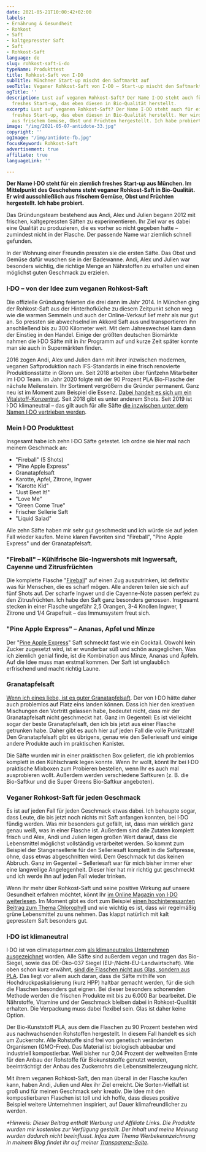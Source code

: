 ```yaml
---
date: 2021-05-21T10:00:42+02:00
labels:
- Ernährung & Gesundheit
- Rohkost
- Saft
- kaltgepresster Saft
- Saft
- Rohkost-Saft
language: de
slug: rohkost-saft-i-do
typeName: Produkttest
title: Rohkost-Saft von I·DO
subTitle: Münchner Start-up mischt den Saftmarkt auf
seoTitle: Veganer Rohkost-Saft von I·DO – Start-up mischt den Saftmarkt auf
ogTitle: ''
description: Lust auf veganen Rohkost-Saft? Der Name I·DO steht auch für ein ziemlich
  freshes Start-up, das eben diesen in Bio-Qualität herstellt.
excerpt: Lust auf veganen Rohkost-Saft? Der Name I·DO steht auch für ein ziemlich
  freshes Start-up, das eben diesen in Bio-Qualität herstellt. Wer wird ausschließlich
  aus frischem Gemüse, Obst und Früchten hergestellt. Ich habe probiert.
image: "/img/2021-05-07-antidote-33.jpg"
copyright: ''
ogImage: "/img/antidote-fb.jpg"
focusKeyword: Rohkost-Saft
advertisement: true
affiliate: true
languageLink: ''

---
```

**Der Name I·DO steht für ein ziemlich freshes Start-up aus München. Im Mittelpunkt des Geschehens steht veganer Rohkost-Saft in Bio-Qualität. Er wird ausschließlich aus frischem Gemüse, Obst und Früchten hergestellt. Ich habe probiert.**

Das Gründungsteam bestehend aus Andi, Alex und Julien begann 2012 mit frischen, kaltgepressten Säften zu experimentieren. Ihr Ziel war es dabei eine Qualität zu produzieren, die es vorher so nicht gegeben hatte – zumindest nicht in der Flasche. Der passende Name war ziemlich schnell gefunden.

In der Wohnung einer Freundin pressten sie die ersten Säfte. Das Obst und Gemüse dafür wuschen sie in der Badewanne. Andi, Alex und Julien war besonders wichtig, die richtige Menge an Nährstoffen zu erhalten und einen möglichst guten Geschmack zu erzielen.

### I·DO – von der Idee zum veganen Rohkost-Saft

Die offizielle Gründung feierten die drei dann im Jahr 2014. In München ging der Rohkost-Saft aus der Hinterhofküche zu diesem Zeitpunkt schon weg wie die warmen Semmeln und auch der Online-Verkauf lief mehr als nur gut an. So pressten sie abwechselnd im Akkord Saft aus und transportieren ihn anschließend bis zu 300 Kilometer weit. Mit dem Jahreswechsel kam dann der Einstieg in den Handel. Einige der größten deutschen Biomärkte nahmen die I·DO Säfte mit in ihr Programm auf und kurze Zeit später konnte man sie auch in Supermärkten finden.

2016 zogen Andi, Alex und Julien dann mit ihrer inzwischen modernen, veganen Saftproduktion nach IFS-Standards in eine frisch renovierte Produktionsstätte in Glonn um. Seit 2018 arbeiten über fünfzehn Mitarbeiter im I·DO Team. im Jahr 2020 folgte mit der 90 Prozent PLA Bio-Flasche der nächste Meilenstein. Ihr Sortiment vergrößern die Gründer permanent. Ganz neu ist im Moment zum Beispiel die Essenz. [Dabei handelt es sich um ein Vitalstoff-Konzentrat](https://www.awin1.com/cread.php?awinmid=22547&awinaffid=632580&ued=https%3A%2F%2Fido.bio%2Fprodukte%2Fessenz-vitalstoffkonzentrat%2F). Seit 2018 gibt es unter anderem Shots. Seit 2019 ist I·DO klimaneutral – das gilt auch für alle Säfte [die inzwischen unter dem Namen I·DO vertrieben werden](https://www.awin1.com/cread.php?awinmid=22547&awinaffid=632580&ued=https%3A%2F%2Fido.bio%2Fcompany%2F).

<Gallery name="antidote-1" />

### Mein I·DO Produkttest

Insgesamt habe ich zehn I·DO Säfte getestet. Ich ordne sie hier mal nach meinem Geschmack an:

* "Fireball" (5 Shots)
* "Pine Apple Express"
* Granatapfelsaft
* Karotte, Apfel, Zitrone, Ingwer
* "Karotte Kid"
* "Just Beet It!"
* "Love Me"
* "Green Come True"
* Frischer Sellerie Saft
* "Liquid Salad"

Alle zehn Säfte haben mir sehr gut geschmeckt und ich würde sie auf jeden Fall wieder kaufen. Meine klaren Favoriten sind "Fireball", "Pine Apple Express" und der Granatapfelsaft.

### "Fireball" – Kühlfrische Bio-Ingwershots mit Ingwersaft, Cayenne und Zitrusfrüchten

Die komplette Flasche "[Fireball](https://www.awin1.com/cread.php?awinmid=22547&awinaffid=632580&ued=https%3A%2F%2Fido.bio%2Fprodukte%2Ffireball-ingwersaft-kaufen%2F)" auf einen Zug auszutrinken, ist definitiv was für Menschen, die es scharf mögen. Alle anderen teilen sie sich auf fünf Shots auf. Der scharfe Ingwer und die Cayenne-Note passen perfekt zu den Zitrusfrüchten. Ich habe den Saft ganz besonders genossen. Insgesamt stecken in einer Flasche ungefähr 2,5 Orangen, 3-4 Knollen Ingwer, 1 Zitrone und 1/4 Grapefruit – das Immunsystem freut sich.

### "Pine Apple Express" – Ananas, Apfel und Minze

Der "[Pine Apple Express](https://www.awin1.com/cread.php?awinmid=22547&awinaffid=632580&ued=https%3A%2F%2Fido.bio%2Fprodukte%2Fpineapple-express-ananassaft%2F)" Saft schmeckt fast wie ein Cocktail. Obwohl kein Zucker zugesetzt wird, ist er wunderbar süß und schön ausgeglichen. Was ich ziemlich genial finde, ist die Kombination aus Minze, Ananas und Äpfeln. Auf die Idee muss man erstmal kommen. Der Saft ist unglaublich erfrischend und macht richtig Laune.

### Granatapfelsaft

[Wenn ich eines liebe, ist es guter Granatapfelsaft](https://www.awin1.com/cread.php?awinmid=22547&awinaffid=632580&ued=https%3A%2F%2Fido.bio%2Fprodukte%2Fgranatapfelsaft-kaufen%2F). Der von I·DO hätte daher auch problemlos auf Platz eins landen können. Dass ich hier den kreativen Mischungen den Vortritt gelassen habe, bedeutet nicht, dass mir der Granatapfelsaft nicht geschmeckt hat. Ganz im Gegenteil: Es ist vielleicht sogar der beste Granatapfelsaft, den ich bis jetzt aus einer Flasche getrunken habe. Daher gibt es auch hier auf jeden Fall die volle Punktzahl! Den Granatapfelsaft gibt es übrigens, genau wie den Selleriesaft und einige andere Produkte auch im praktischen Kanister.

Die Säfte wurden mir in einer praktischen Box geliefert, die ich problemlos komplett in den Kühlschrank legen konnte. Wenn Ihr wollt, könnt Ihr bei I·DO praktische Mixboxen zum Probieren bestellen, wenn Ihr es auch mal ausprobieren wollt. Außerdem werden verschiedene Saftkuren (z. B. die Bio-Saftkur und die Super Greens Bio-Saftkur angeboten).

### Veganer Rohkost-Saft für jeden Geschmack

Es ist auf jeden Fall für jeden Geschmack etwas dabei. Ich behaupte sogar, dass Leute, die bis jetzt noch nichts mit Saft anfangen konnten, bei I·DO fündig werden. Was mir besonders gut gefällt, ist, dass man wirklich ganz genau weiß, was in einer Flasche ist. Außerdem sind alle Zutaten komplett frisch und Alex, Andi und Julien legen großen Wert darauf, dass die Lebensmittel möglichst vollständig verarbeitet werden. So kommt zum Beispiel der Stangensellerie für den Selleriesaft komplett in die Saftpresse, ohne, dass etwas abgeschnitten wird. Dem Geschmack tut das keinen Abbruch. Ganz im Gegenteil – Selleriesaft war für mich bisher immer eher eine langweilige Angelegenheit. Dieser hier hat mir richtig gut geschmeckt und ich werde ihn auf jeden Fall wieder trinken.

Wenn Ihr mehr über Rohkost-Saft und seine positive Wirkung auf unsere Gesundheit erfahren möchtet, könnt Ihr [im Online Magazin von I·DO weiterlesen](https://www.awin1.com/cread.php?awinmid=22547&awinaffid=632580&ued=https%3A%2F%2Fido.bio%2Fmagazin%2F). Im Moment gibt es dort zum Beispiel [einen hochinteressanten Beitrag zum Thema Chlorophyll](https://www.awin1.com/cread.php?awinmid=22547&awinaffid=632580&ued=https%3A%2F%2Fido.bio%2Fchlorophyll%2F) und wie wichtig es ist, dass wir regelmäßig grüne Lebensmittel zu uns nehmen. Das klappt natürlich mit kalt gepresstem Saft besonders gut.

### I·DO ist klimaneutral

I·DO ist von climatepartner.com [als klimaneutrales Unternehmen ausgezeichnet](https://www.awin1.com/cread.php?awinmid=22547&awinaffid=632580&ued=https%3A%2F%2Fido.bio%2Fcompany%2F) worden. Alle Säfte sind außerdem vegan und tragen das Bio-Siegel, sowie das DE-Öko-037 Siegel (EU-/Nicht-EU-Landwirtschaft). Wie oben schon kurz erwähnt, [sind die Flaschen nicht aus Glas, sondern aus PLA](https://www.awin1.com/cread.php?awinmid=22547&awinaffid=632580&ued=https%3A%2F%2Fido.bio%2Foeko-pla-flasche%2F). Das liegt vor allem auch daran, dass die Säfte mithilfe von Hochdruckpaskalisierung (kurz HPP) haltbar gemacht werden, für die sich die Flaschen besonders gut eignen. Bei dieser besonders schonenden Methode werden die frischen Produkte mit bis zu 6.000 Bar bearbeitet. Die Nährstoffe, Vitamine und der Geschmack bleiben dabei in Rohkost-Qualität erhalten. Die Verpackung muss dabei flexibel sein. Glas ist daher keine Option.

Der Bio-Kunststoff PLA, aus dem die Flaschen zu 90 Prozent bestehen wird aus nachwachsenden Rohstoffen hergestellt. In diesem Fall handelt es sich um Zuckerrohr. Alle Rohstoffe sind frei von genetisch veränderten Organismen (GMO-Free). Das Material ist biologisch abbaubar und industriell kompostierbar. Weil bisher nur 0,04 Prozent der weltweiten Ernte für den Anbau der Rohstoffe für Biokunststoffe genutzt werden, beeinträchtigt der Anbau des Zuckerrohrs die Lebensmittelerzeugung nicht.

Mit ihrem veganen Rohkost-Saft, den man überall in der Flasche kaufen kann, haben Andi, Julien und Alex ihr Ziel erreicht. Die Sorten-Vielfalt ist groß und für meinen Geschmack sehr kreativ. Die Idee mit den kompostierbaren Flaschen ist toll und ich hoffe, dass dieses positive Beispiel weitere Unternehmen inspiriert, auf Dauer klimafreundlicher zu werden.  
<Gallery name="antidote-2" />

_*Hinweis: Dieser Beitrag enthält Werbung und Affiliate Links. Die Produkte wurden mir kostenlos zur Verfügung gestellt. Der Inhalt und meine Meinung wurden dadurch nicht beeinflusst. Infos zum Thema Werbekennzeichnung in meinem Blog findet Ihr auf meiner_ [_Transparenz-Seite_](http://cardamonchai.com/werbung/)_._